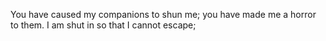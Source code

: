You have caused my companions to shun me; you have made me a horror to them. I am shut in so that I cannot escape;
